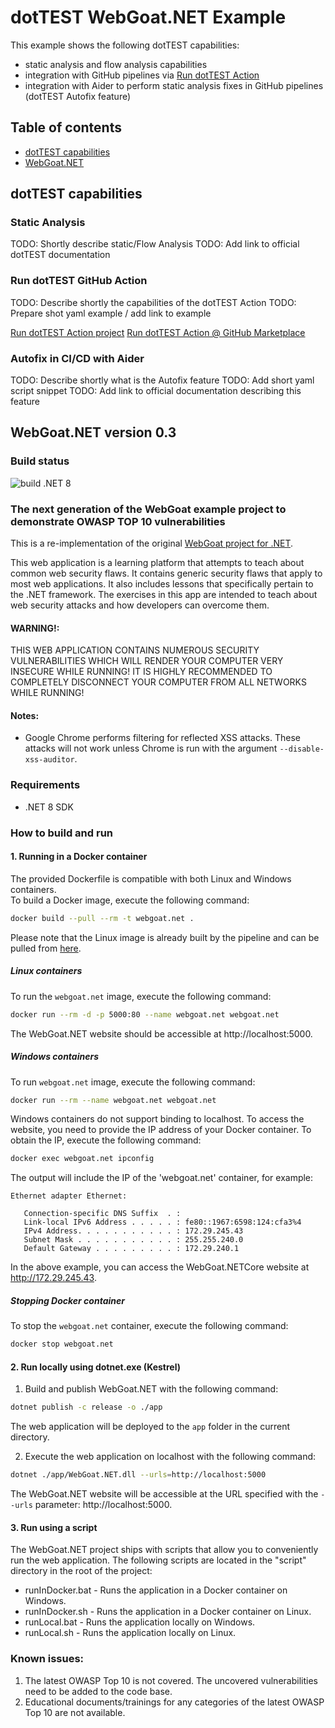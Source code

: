 # dotTEST WebGoat.NET Example

This example shows the following dotTEST capabilities:

- static analysis and flow analysis capabilities
- integration with GitHub pipelines via [Run dotTEST Action](https://github.com/parasoft/run-dottest-action)
- integration with Aider to perform static analysis fixes in GitHub pipelines (dotTEST Autofix feature)

## Table of contents

- [dotTEST capabilities](#dotTEST-capabilities)
- [WebGoat.NET](#WebGoat.NET-version-03)

## dotTEST capabilities

### Static Analysis

TODO: Shortly describe static/Flow Analysis
TODO: Add link to official dotTEST documentation 

### Run dotTEST GitHub Action

TODO: Describe shortly the capabilities of the dotTEST Action
TODO: Prepare shot yaml example / add link to example

[Run dotTEST Action project](https://github.com/parasoft/run-dottest-action)
[Run dotTEST Action @ GitHub Marketplace](https://github.com/marketplace/actions/run-parasoft-dottest)


### Autofix in CI/CD with Aider

TODO: Describe shortly what is the Autofix feature
TODO: Add short yaml script snippet
TODO: Add link to official documentation describing this feature

## WebGoat.NET version 0.3

### Build status

![build .NET 8](https://github.com/tobyash86/WebGoat.NET/workflows/build%20.NET%208/badge.svg)

### The next generation of the WebGoat example project to demonstrate OWASP TOP 10 vulnerabilities

This is a re-implementation of the original [WebGoat project for .NET](https://github.com/rappayne/WebGoat.NET).

This web application is a learning platform that attempts to teach about
common web security flaws. It contains generic security flaws that apply to
most web applications. It also includes lessons that specifically pertain to
the .NET framework. The exercises in this app are intended to teach about 
web security attacks and how developers can overcome them.

#### WARNING!: 
THIS WEB APPLICATION CONTAINS NUMEROUS SECURITY VULNERABILITIES 
WHICH WILL RENDER YOUR COMPUTER VERY INSECURE WHILE RUNNING! IT IS HIGHLY
RECOMMENDED TO COMPLETELY DISCONNECT YOUR COMPUTER FROM ALL NETWORKS WHILE
RUNNING!

#### Notes:
 - Google Chrome performs filtering for reflected XSS attacks. These attacks
   will not work unless Chrome is run with the argument 
   `--disable-xss-auditor`.

### Requirements
- .NET 8 SDK

### How to build and run

#### 1. Running in a Docker container

The provided Dockerfile is compatible with both Linux and Windows containers.  
To build a Docker image, execute the following command:

```sh
docker build --pull --rm -t webgoat.net .
```

Please note that the Linux image is already built by the pipeline and can be pulled from [here](https://github.com/users/tobyash86/packages?repo_name=WebGoat.NET).

##### Linux containers

To run the `webgoat.net` image, execute the following command:

```sh
docker run --rm -d -p 5000:80 --name webgoat.net webgoat.net
```

The WebGoat.NET website should be accessible at http://localhost:5000.

##### Windows containers

To run `webgoat.net` image, execute the following command:

```sh
docker run --rm --name webgoat.net webgoat.net
```

Windows containers do not support binding to localhost. To access the website, you need to provide the IP address of your Docker container. To obtain the IP, execute the following command:

```sh
docker exec webgoat.net ipconfig
```
The output will include the IP of the 'webgoat.net' container, for example:

```
Ethernet adapter Ethernet:

   Connection-specific DNS Suffix  . : 
   Link-local IPv6 Address . . . . . : fe80::1967:6598:124:cfa3%4
   IPv4 Address. . . . . . . . . . . : 172.29.245.43
   Subnet Mask . . . . . . . . . . . : 255.255.240.0
   Default Gateway . . . . . . . . . : 172.29.240.1
```

In the above example, you can access the WebGoat.NETCore website at http://172.29.245.43.

##### Stopping Docker container

To stop the `webgoat.net` container, execute the following command:

```sh
docker stop webgoat.net
```

#### 2. Run locally using dotnet.exe (Kestrel)

1. Build and publish WebGoat.NET with the following command:

```sh
dotnet publish -c release -o ./app 
```

The web application will be deployed to the `app` folder in the current directory.

2. Execute the web application on localhost with the following command:

```sh
dotnet ./app/WebGoat.NET.dll --urls=http://localhost:5000
```

The WebGoat.NET website will be accessible at the URL specified with the `--urls` parameter: http://localhost:5000.

#### 3. Run using a script
The WebGoat.NET project ships with scripts that allow you to conveniently run the web application. The following scripts are located in the "script" directory in the root of the project:
- runInDocker.bat - Runs the application in a Docker container on Windows.
- runInDocker.sh - Runs the application in a Docker container on Linux.
- runLocal.bat - Runs the application locally on Windows.
- runLocal.sh - Runs the application locally on Linux.

### Known issues:

1. The latest OWASP Top 10 is not covered. The uncovered vulnerabilities need to be added to the code base.
2. Educational documents/trainings for any categories of the latest OWASP Top 10 are not available.




